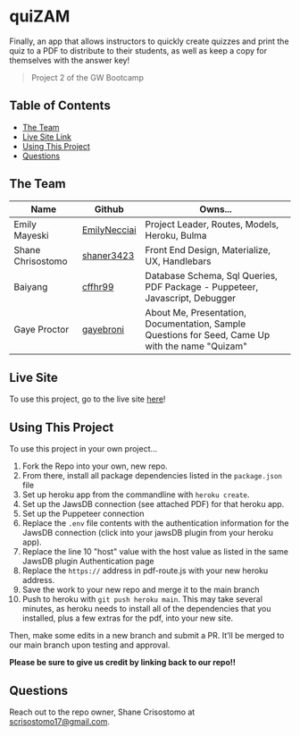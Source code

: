 # quiZAM

Finally, an app that allows instructors to quickly create quizzes and print the quiz to a PDF to distribute to their students, as well as keep a copy for themselves with the answer key!

> Project 2 of the GW Bootcamp

## Table of Contents
  - [The Team](#the-team)
  - [Live Site Link](#live-site)
  - [Using This Project](#using-this-project)
  - [Questions](#questions)

## The Team

| Name | Github | Owns... | 
| ---- | ------ | --------|
| Emily Mayeski | [EmilyNecciai](https://www.github.com/EmilyNecciai) | Project Leader, Routes, Models, Heroku, Bulma | 
| Shane Chrisostomo | [shaner3423](https://github.com/shaner3423) | Front End Design, Materialize, UX, Handlebars |
| Baiyang | [cffhr99](https://github.com/cffhr99) | Database Schema, Sql Queries, PDF Package - Puppeteer, Javascript, Debugger |
| Gaye Proctor | [gayebroni](https://github.com/gayebroni) | About Me, Presentation, Documentation, Sample Questions for Seed, Came Up with the name "Quizam" |

## Live Site 
To use this project, go to the live site [here](https://quizam.herokuapp.com/)!

## Using This Project
To use this project in your own project...
1. Fork the Repo into your own, new repo.
2. From there,  install all package dependencies listed in the `package.json` file
3. Set up heroku app from the commandline with `heroku create`.
4. Set up the JawsDB connection (see attached PDF) for that heroku app.
5. Set up the Puppeteer connection
6. Replace the `.env` file contents with the authentication information for the JawsDB connection (click into your jawsDB plugin from your heroku app).
7. Replace the line 10 "host" value with the host value as listed in the same JawsDB plugin Authentication page
8. Replace the `https://` address in pdf-route.js with your new heroku address.
9. Save the work to your new repo and merge it to the main branch
10. Push to heroku with `git push heroku main`. This may take several minutes, as heroku needs to install all of the dependencies that you installed, plus a few extras for the pdf, into your new site.

Then, make some edits in a new branch and submit a PR. It’ll be merged to our main branch upon testing and approval.

**Please be sure to give us credit by linking back to our repo!!**

## Questions
Reach out to the repo owner, Shane Crisostomo at scrisostomo17@gmail.com.



